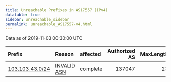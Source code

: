 ```yaml
---
title: Unreachable Prefixes in AS17557 (IPv4)
datatable: true
sidebar: unreachable_sidebar
permalink: unreachable_AS17557-v4.html
---
```


Data as of 2019-11-03 00:30:00 UTC


<div class="datatable-begin"></div>

| Prefix                                                   | Reason                                                                                                 | affected   |   Authorized AS |   MaxLength | Anchor                                       |   unreachable /24s |
|:---------------------------------------------------------|:-------------------------------------------------------------------------------------------------------|:-----------|----------------:|------------:|:---------------------------------------------|-------------------:|
| [103.103.43.0/24](https://stat.ripe.net/103.103.43.0/24) | [INVALID ASN](https://rpki-validator.ripe.net/announcement-preview?asn=AS17557&prefix=103.103.43.0/24) | complete   |          137047 |          23 | [APNIC](unreachable_APNIC_RPKI_Root-v4.html) |                  1 |

<div class="datatable-end"></div>